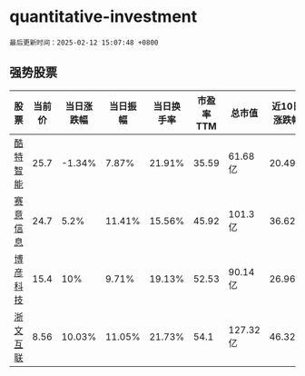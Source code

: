 # quantitative-investment

`最后更新时间：2025-02-12 15:07:48 +0800`

## 强势股票

|股票|当前价|当日涨跌幅|当日振幅|当日换手率|市盈率TTM|总市值|近10日涨跌幅|
|----|----|----|----|----|----|----|----|
|[酷特智能](https://xueqiu.com/S/SZ300840)|25.7|-1.34%|7.87%|21.91%|35.59|61.68亿|20.49%|
|[赛意信息](https://xueqiu.com/S/SZ300687)|24.7|5.2%|11.41%|15.56%|45.92|101.3亿|36.62%|
|[博彦科技](https://xueqiu.com/S/SZ002649)|15.4|10%|9.71%|19.13%|52.53|90.14亿|26.96%|
|[浙文互联](https://xueqiu.com/S/SH600986)|8.56|10.03%|11.05%|21.73%|54.1|127.32亿|46.32%|
